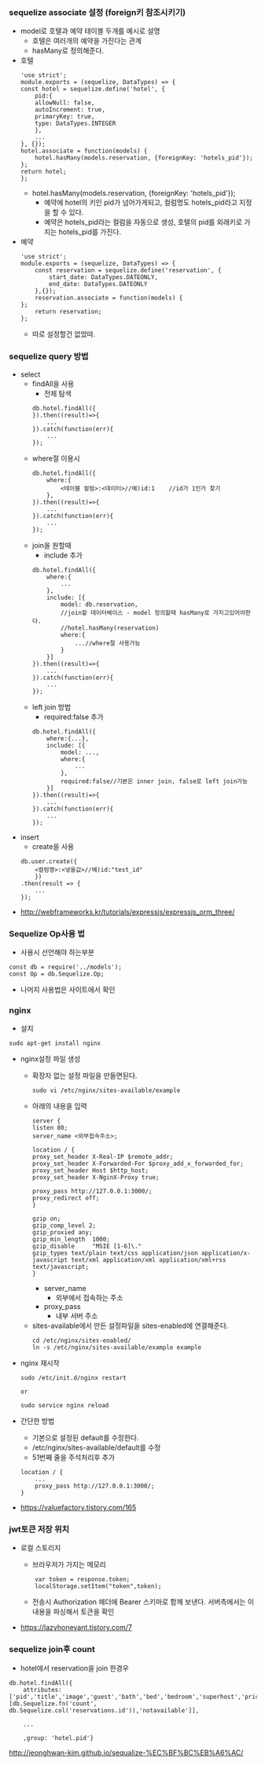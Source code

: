 ### sequelize associate 설정 (foreign키 참조시키기)
- model로 호텔과 예약 테이블 두개를 예시로 설명
    - 호텔은 여러개의 예약을 가진다는 관계
    - hasMany로 정의해준다.
- 호텔
    ```
    'use strict';
    module.exports = (sequelize, DataTypes) => {
    const hotel = sequelize.define('hotel', {
        pid:{
        allowNull: false,
        autoIncrement: true,
        primaryKey: true,
        type: DataTypes.INTEGER
        },
        ...
    }, {});
    hotel.associate = function(models) {
        hotel.hasMany(models.reservation, {foreignKey: 'hotels_pid'});
    };
    return hotel;
    };
    ```
    - hotel.hasMany(models.reservation, {foreignKey: 'hotels_pid'});
        - 예약에 hotel의 키인 pid가 넘어가게되고, 컬럼명도 hotels_pid라고 지정을 할 수 있다.
        - 예약은 hotels_pid라는 컬럼을 자동으로 생성, 호텔의 pid를 외래키로 가지는 hotels_pid를 가진다.
- 예약
    ```
    'use strict';
    module.exports = (sequelize, DataTypes) => {
        const reservation = sequelize.define('reservation', {
            start_date: DataTypes.DATEONLY,
            end_date: DataTypes.DATEONLY
        },{});
        reservation.associate = function(models) {
    };
        return reservation;
    };
    ```
    - 따로 설정할건 없었따.

### sequelize query 방법 
- select
    - findAll을 사용 
        - 전체 탐색
        ```
        db.hotel.findAll({
        }).then((result)=>{
            ...
        }).catch(function(err){
            ...
        });
        ```
    - where절 이용시
        ```
        db.hotel.findAll({
            where:{
                <테이블 컬럼>:<데이터>//예)id:1    //id가 1인거 찾기
            },
        }).then((result)=>{
            ...
        }).catch(function(err){
            ...
        });
        ```
    - join을 원할때
        - include 추가
        ```
        db.hotel.findAll({
            where:{
                ...
            },
            include: [{
                model: db.reservation,
                //join할 데이터베이스 - model 정의할때 hasMany로 가지고있어야한다.
                //hotel.hasMany(reservation)
                where:{
                    ...//where절 사용가능
                }
            }]
        }).then((result)=>{
            ...
        }).catch(function(err){
            ...
        });
        ```
    - left join 방법
        - required:false 추가
        ```
        db.hotel.findAll({
            where:{...},
            include: [{
                model: ...,
                where:{
                    ...
                },
                required:false//기본은 inner join, false로 left join가능
            }]
        }).then((result)=>{
            ...
        }).catch(function(err){
            ...
        });
        ```
- insert
    - create을 사용
    ```
    db.user.create({ 
        <컬럼명>:<넣을값>//예)id:"test_id"
        })
    .then(result => {
        ...
    });
    ```
- http://webframeworks.kr/tutorials/expressjs/expressjs_orm_three/

### Sequelize Op사용 법
- 사용시 선언해야 하는부분
```
const db = require('../models');
const Op = db.Sequelize.Op;
```
- 나머지 사용법은 사이트에서 확인

### nginx
- 설치
```
sudo apt-get install nginx
```
- nginx설정 파일 생성
    - 확장자 없는 설정 파일을 만들면된다.
        ```
        sudo vi /etc/nginx/sites-available/example
        ```
    - 아래의 내용을 입력
        ```
        server {
        listen 80;
        server_name <외부접속주소>; 

        location / {
        proxy_set_header X-Real-IP $remote_addr;
        proxy_set_header X-Forwarded-For $proxy_add_x_forwarded_for;
        proxy_set_header Host $http_host;
        proxy_set_header X-NginX-Proxy true;

        proxy_pass http://127.0.0.1:3000/;
        proxy_redirect off;
        }

        gzip on;
        gzip_comp_level 2;
        gzip_proxied any;
        gzip_min_length  1000;
        gzip_disable     "MSIE [1-6]\."
        gzip_types text/plain text/css application/json application/x-javascript text/xml application/xml application/xml+rss text/javascript;
        }
        ```
        - server_name
            - 외부에서 접속하는 주소
        - proxy_pass
            - 내부 서버 주소
    - sites-available에서 만든 설정파일을 sites-enabled에 연결해준다.
        ```
        cd /etc/nginx/sites-enabled/ 
        ln -s /etc/nginx/sites-available/example example
        ```
- nginx 재시작
    ```
    sudo /etc/init.d/nginx restart
    
    or
    
    sudo service nginx reload
    ```
- 간단한 방법
    - 기본으로 설정된 default를 수정한다.
    - /etc/nginx/sites-available/default를 수정
    - 51번째 줄을 주석처리후 추가
    ```
    location / {
        ...
        proxy_pass http://127.0.0.1:3000/;
    }
    ```

- https://valuefactory.tistory.com/165

### jwt토큰 저장 위치
- 로컬 스토리지
    - 브라우저가 가지는 메모리
    ```
        var token = response.token;  
        localStorage.setItem("token",token);
    ```
    - 전송시 Authorization 헤더에 Bearer 스키마로 함께 보낸다. 서버측에서는 이 내용을 파싱해서 토큰을 확인

- https://lazyhoneyant.tistory.com/7

### sequelize join후 count
- hotel에서 reservation을 join 한경우 
```
db.hotel.findAll({
    attributes: ['pid','title','image','guest','bath','bed','bedroom','superhost','price','roomtype','link','number_of_reviews','review_scores_rating','wifi','kitchen','Heating','Air_conditioning',[db.Sequelize.fn('count', db.Sequelize.col('reservations.id')),'notavailable']],

    ...

    ,group: 'hotel.pid'}
```

http://jeonghwan-kim.github.io/sequalize-%EC%BF%BC%EB%A6%AC/
